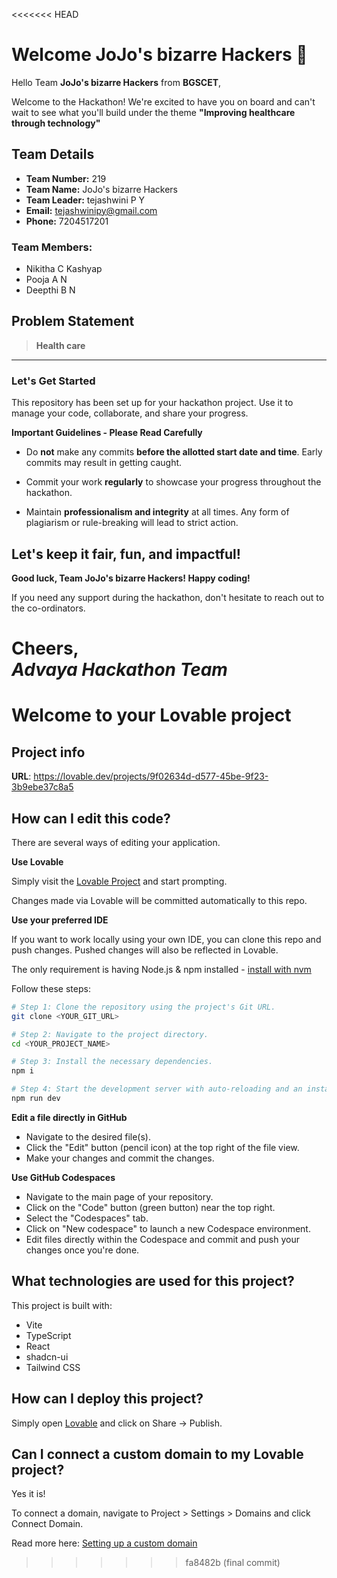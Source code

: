 <<<<<<< HEAD
# Welcome JoJo's bizarre Hackers 👋

Hello Team **JoJo's bizarre Hackers** from **BGSCET**,

Welcome to the Hackathon! We're excited to have you on board and can't wait to see what you'll build under the theme **"Improving healthcare through technology"** 

## Team Details

- **Team Number:** 219  
- **Team Name:** JoJo's bizarre Hackers
- **Team Leader:** tejashwini P Y  
- **Email:** tejashwinipy@gmail.com  
- **Phone:** 7204517201  

### Team Members:
- Nikitha C Kashyap 
- Pooja A N 
- Deepthi B N 

## Problem Statement

> **Health care**

---

### Let's Get Started 

This repository has been set up for your hackathon project. Use it to manage your code, collaborate, and share your progress.

**Important Guidelines - Please Read Carefully**

- Do **not** make any commits **before the allotted start date and time**. Early commits may result in getting caught.
- Commit your work **regularly** to showcase your progress throughout the hackathon.

- Maintain **professionalism and integrity** at all times. Any form of plagiarism or rule-breaking will lead to strict action.

Let's keep it fair, fun, and impactful! 
---

**Good luck, Team JoJo's bizarre Hackers! Happy coding!**

If you need any support during the hackathon, don't hesitate to reach out to the co-ordinators.

Cheers,  
_Advaya Hackathon Team_
=======
# Welcome to your Lovable project

## Project info

**URL**: https://lovable.dev/projects/9f02634d-d577-45be-9f23-3b9ebe37c8a5

## How can I edit this code?

There are several ways of editing your application.

**Use Lovable**

Simply visit the [Lovable Project](https://lovable.dev/projects/9f02634d-d577-45be-9f23-3b9ebe37c8a5) and start prompting.

Changes made via Lovable will be committed automatically to this repo.

**Use your preferred IDE**

If you want to work locally using your own IDE, you can clone this repo and push changes. Pushed changes will also be reflected in Lovable.

The only requirement is having Node.js & npm installed - [install with nvm](https://github.com/nvm-sh/nvm#installing-and-updating)

Follow these steps:

```sh
# Step 1: Clone the repository using the project's Git URL.
git clone <YOUR_GIT_URL>

# Step 2: Navigate to the project directory.
cd <YOUR_PROJECT_NAME>

# Step 3: Install the necessary dependencies.
npm i

# Step 4: Start the development server with auto-reloading and an instant preview.
npm run dev
```

**Edit a file directly in GitHub**

- Navigate to the desired file(s).
- Click the "Edit" button (pencil icon) at the top right of the file view.
- Make your changes and commit the changes.

**Use GitHub Codespaces**

- Navigate to the main page of your repository.
- Click on the "Code" button (green button) near the top right.
- Select the "Codespaces" tab.
- Click on "New codespace" to launch a new Codespace environment.
- Edit files directly within the Codespace and commit and push your changes once you're done.

## What technologies are used for this project?

This project is built with:

- Vite
- TypeScript
- React
- shadcn-ui
- Tailwind CSS

## How can I deploy this project?

Simply open [Lovable](https://lovable.dev/projects/9f02634d-d577-45be-9f23-3b9ebe37c8a5) and click on Share -> Publish.

## Can I connect a custom domain to my Lovable project?

Yes it is!

To connect a domain, navigate to Project > Settings > Domains and click Connect Domain.

Read more here: [Setting up a custom domain](https://docs.lovable.dev/tips-tricks/custom-domain#step-by-step-guide)
>>>>>>> fa8482b (final commit)
